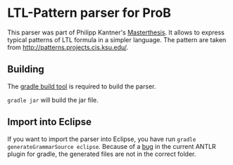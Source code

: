 LTL-Pattern parser for ProB
=========

This parser was part of Philipp Kantner's [Masterthesis](http://stups.hhu.de/w/Muster_f%C3%BCr_die_Verifikation_von_Formeln_in_Temporaler_Logik). It allows to express typical patterns of LTL formula in a simpler language. The pattern are taken from http://patterns.projects.cis.ksu.edu/.


## Building
The [gradle build tool](http://www.gradle.org) is required to build the parser.

```gradle jar``` will build the jar file.

## Import into Eclipse
If you want to import the parser into Eclipse, you have run ```gradle generateGrammarSource eclipse```.
Because of a [bug](https://issues.gradle.org/browse/GRADLE-3323) in the current ANTLR plugin for gradle, the generated files are not in the correct folder.
